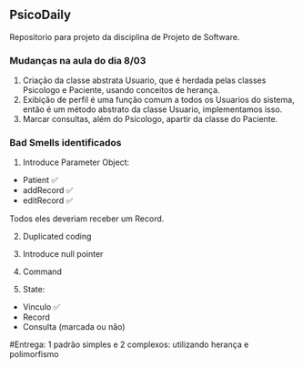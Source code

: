 ## PsicoDaily

Repositorio para projeto da disciplina de Projeto de Software.

### Mudanças na aula do dia 8/03
1. Criação da classe abstrata Usuario, que é herdada pelas classes Psicologo e Paciente, usando conceitos de herança.
2. Exibição de perfil é uma função comum a todos os Usuarios do sistema, então é um método abstrato da classe Usuario, implementamos isso.
3. Marcar consultas, além do Psicologo, apartir da classe do Paciente.


### Bad Smells identificados

1. Introduce Parameter Object: 
- Patient ✅
- addRecord ✅
- editRecord ✅

Todos eles deveriam receber um Record.

2. Duplicated coding

3. Introduce null pointer

4. Command

5. State:
- Vinculo ✅
- Record 
- Consulta (marcada ou não)

#Entrega: 1 padrão simples e 2 complexos: utilizando herança e polimorfismo